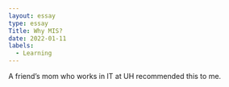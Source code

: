 ```yaml
---
layout: essay
type: essay
Title: Why MIS?
date: 2022-01-11
labels:
  - Learning
---
```


A friend’s mom who works in IT at UH recommended this to me.
